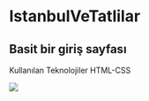 # IstanbulVeTatlilar

<h2>Basit bir giriş sayfası</h2>
<p>Kullanılan Teknolojiler HTML-CSS</p>

![](IstanbulVeTatlilar.gif)


